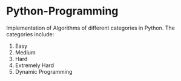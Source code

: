 # Python-Programming
 Implementation of Algorithms of different categories in Python.
 The categories include:
 1. Easy
 2. Medium
 3. Hard
 4. Extremely Hard
 5. Dynamic Programming
 
